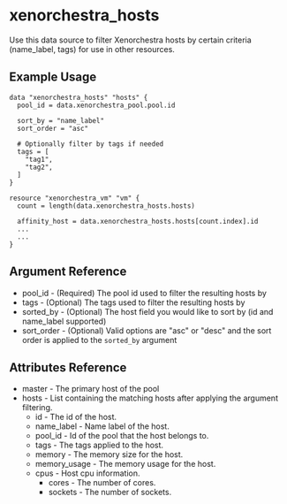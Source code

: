 # xenorchestra_hosts

Use this data source to filter Xenorchestra hosts by certain criteria (name_label, tags) for use in other resources.

## Example Usage

```hcl
data "xenorchestra_hosts" "hosts" {
  pool_id = data.xenorchestra_pool.pool.id

  sort_by = "name_label"
  sort_order = "asc"

  # Optionally filter by tags if needed
  tags = [
    "tag1",
    "tag2",
  ]
}

resource "xenorchestra_vm" "vm" {
  count = length(data.xenorchestra_hosts.hosts)

  affinity_host = data.xenorchestra_hosts.hosts[count.index].id
  ...
  ...
}
```

## Argument Reference
* pool_id - (Required) The pool id used to filter the resulting hosts by
* tags - (Optional) The tags used to filter the resulting hosts by
* sorted_by - (Optional) The host field you would like to sort by (id and name_label supported)
* sort_order - (Optional) Valid options are "asc" or "desc" and the sort order is applied to the `sorted_by` argument

## Attributes Reference
* master - The primary host of the pool
* hosts - List containing the matching hosts after applying the argument filtering. 
  * id - The id of the host.
  * name_label - Name label of the host.
  * pool_id - Id of the pool that the host belongs to.
  * tags - The tags applied to the host.
  * memory - The memory size for the host.
  * memory_usage - The memory usage for the host.
  * cpus - Host cpu information.
    * cores - The number of cores. 
    * sockets - The number of sockets.